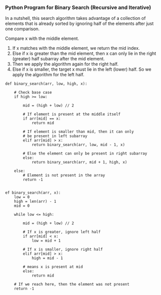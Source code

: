 ### Python Program for Binary Search (Recursive and Iterative)
In a nutshell, this search algorithm takes advantage of a collection of elements that is already sorted by ignoring half of the elements after just one comparison. 

Compare x with the middle element.

1. If x matches with the middle element, we return the mid index.
2. Else if x is greater than the mid element, then x can only lie in the right (greater) half subarray after the mid element. 
3. Then we apply the algorithm again for the right half.
4. Else if x is smaller, the target x must lie in the left (lower) half. So we apply the algorithm for the left half.

````
def binary_search(arr, low, high, x):
 
    # Check base case
    if high >= low:
 
        mid = (high + low) // 2
 
        # If element is present at the middle itself
        if arr[mid] == x:
            return mid
 
        # If element is smaller than mid, then it can only
        # be present in left subarray
        elif arr[mid] > x:
            return binary_search(arr, low, mid - 1, x)
 
        # Else the element can only be present in right subarray
        else:
            return binary_search(arr, mid + 1, high, x)
 
    else:
        # Element is not present in the array
        return -1
       
````

```
ef binary_search(arr, x):
    low = 0
    high = len(arr) - 1
    mid = 0
 
    while low <= high:
 
        mid = (high + low) // 2
 
        # If x is greater, ignore left half
        if arr[mid] < x:
            low = mid + 1
 
        # If x is smaller, ignore right half
        elif arr[mid] > x:
            high = mid - 1
 
        # means x is present at mid
        else:
            return mid
 
    # If we reach here, then the element was not present
    return -1
```
